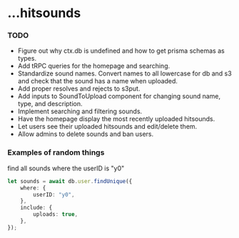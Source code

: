 # ...hitsounds

### TODO

-   Figure out why ctx.db is undefined and how to get prisma schemas as types.
-   Add tRPC queries for the homepage and searching.
-   Standardize sound names. Convert names to all lowercase for db and s3 and check that the sound has a name when uploaded.
-   Add proper resolves and rejects to s3put.
-   Add inputs to SoundToUpload component for changing sound name, type, and description.
-   Implement searching and filtering sounds.
-   Have the homepage display the most recently uploaded hitsounds.
-   Let users see their uploaded hitsounds and edit/delete them.
-   Allow admins to delete sounds and ban users.

### Examples of random things

find all sounds where the userID is "y0"

```ts
let sounds = await db.user.findUnique({
    where: {
        userID: "y0",
    },
    include: {
        uploads: true,
    },
});
```
